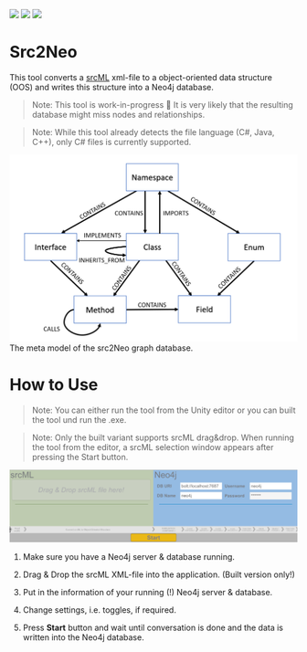 [![](https://img.shields.io/badge/Unity-2022.1.7f1-blue.svg?style=flat)](https://unity3d.com/get-unity/download/archive)
[![](https://img.shields.io/badge/Neo4J-4.0.0+-blue.svg?style=flat)](https://github.com/neo4j/neo4j-dotnet-driver)
[![](https://img.shields.io/badge/srcML-v1.0.0-blue.svg?style=flat)](https://www.srcml.org/)

# Src2Neo

This tool converts a [srcML](https://github.com/srcML/srcML) xml-file to a object-oriented data structure (OOS) and writes this structure into a Neo4j database.

> Note: This tool is work-in-progress 🚧 It is very likely that the resulting database might miss nodes and relationships.

> Note: While this tool already detects the file language (C#, Java, C++), only C# files is currently supported.

![](./src2neomodel.PNG)
The meta model of the src2Neo graph database.

# How to Use

> Note: You can either run the tool from the Unity editor or you can built the tool und run the .exe. 

> Note: Only the built variant supports srcML drag&drop. When running the tool from the editor, a srcML selection window appears after pressing the Start button.

![](./Screenshot.PNG)

1. Make sure you have a Neo4j server & database running. 

2. Drag & Drop the srcML XML-file into the application. (Built version only!)

3. Put in the information of your running (!) Neo4j server & database.

4. Change settings, i.e. toggles, if required.

5. Press __Start__ button and wait until conversation is done and the data is written into the Neo4j database.
